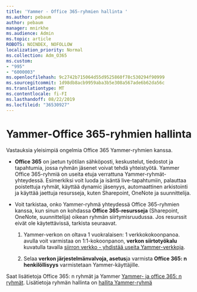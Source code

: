 ```yaml
---
title: 'Yammer - Office 365-ryhmien hallinta '
ms.author: pebaum
author: pebaum
manager: mnirkhe
ms.audience: Admin
ms.topic: article
ROBOTS: NOINDEX, NOFOLLOW
localization_priority: Normal
ms.collection: Adm_O365
ms.custom:
- "995"
- "6000003"
ms.openlocfilehash: 9c2742b715064d55d9525860f78c530294f90999
ms.sourcegitcommit: 1d98db8acb9959aba3b5e308a567ade6b62da56c
ms.translationtype: MT
ms.contentlocale: fi-FI
ms.lasthandoff: 08/22/2019
ms.locfileid: "36530927"
---
```

# <a name="manage-office-365-groups-in-yammer"></a>Yammer-Office 365-ryhmien hallinta

Vastauksia yleisimpiä ongelmia Office 365 Yammer-ryhmien kanssa.

* **Office 365** on jaetun työtilan sähköposti, keskustelut, tiedostot ja tapahtumia, jossa ryhmän jäsenet voivat tehdä yhteistyötä. Yammer Office 365-ryhmiä on useita etuja verrattuna Yammer-ryhmät-yhteydessä. Esimerkiksi voit luoda ja isäntä live-tapahtumiin, palauttaa poistettuja ryhmät, käyttää dynamic jäsenyys, automaattinen arkistointi ja käyttää jaettuja resursseja, kuten Sharepoint, OneNote ja suunnittelija.

* Voit tarkistaa, onko Yammer-ryhmä yhteydessä Office 365-ryhmien kanssa, kun sinun on kohdassa **Office 365-resursseja** (Sharepoint, OneNote, suunnittelija) oikean ryhmän siirtymisruudussa. Jos resurssit eivät ole käytettävissä, tarkista seuraavat.

  1. Yammer-verkon on oltava 1 vuokralaisen: 1 verkkokokoonpanoa. avulla voit varmistaa on 1:1-kokoonpanon, **verkon siirtotyökalu** kuvatulla tavalla [siirron verkko - yhdistää useita Yammer-verkkoja](https://docs.microsoft.com/yammer/configure-your-yammer-network/consolidate-multiple-yammer-networks).

  2. Selaa **verkon järjestelmänvalvoja, asetus**ja varmista **Office 365: n henkilöllisyys** varmistetaan Yammer-käyttäjille.

Saat lisätietoja Office 365: n ryhmät ja Yammer [Yammer- ja office 365: n ryhmät](https://docs.microsoft.com/yammer/manage-yammer-groups/yammer-and-office-365-groups?redirectSourcePath=%252fen-us%252farticle%252fYammer-and-Office-365-Groups-d8c239dc-a48b-47ab-b85e-6b4b8191a869). Lisätietoja ryhmän hallinta on [hallita Yammer-ryhmä](https://support.office.com/article/Manage-a-group-in-Yammer-6e05c6d6-5548-4c88-89cd-e6757a514ef2)
